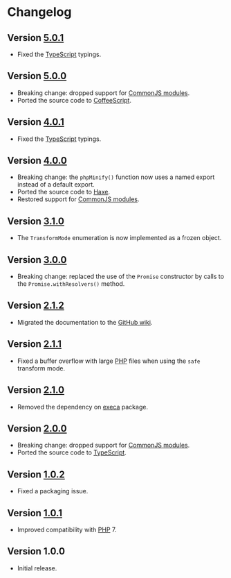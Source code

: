 # Changelog

## Version [5.0.1](https://github.com/cedx/php-minifier/compare/v5.0.0...v5.0.1)
- Fixed the [TypeScript](https://www.typescriptlang.org) typings.

## Version [5.0.0](https://github.com/cedx/php-minifier/compare/v4.0.1...v5.0.0)
- Breaking change: dropped support for [CommonJS modules](https://nodejs.org/api/modules.html).
- Ported the source code to [CoffeeScript](https://coffeescript.org).

## Version [4.0.1](https://github.com/cedx/php-minifier/compare/v4.0.0...v4.0.1)
- Fixed the [TypeScript](https://www.typescriptlang.org) typings.

## Version [4.0.0](https://github.com/cedx/php-minifier/compare/v3.1.0...v4.0.0)
- Breaking change: the `phpMinify()` function now uses a named export instead of a default export.
- Ported the source code to [Haxe](https://haxe.org).
- Restored support for [CommonJS modules](https://nodejs.org/api/modules.html).

## Version [3.1.0](https://github.com/cedx/php-minifier/compare/v3.0.0...v3.1.0)
- The `TransformMode` enumeration is now implemented as a frozen object.

## Version [3.0.0](https://github.com/cedx/php-minifier/compare/v2.1.2...v3.0.0)
- Breaking change: replaced the use of the `Promise` constructor by calls to the `Promise.withResolvers()` method.

## Version [2.1.2](https://github.com/cedx/php-minifier/compare/v2.1.1...v2.1.2)
- Migrated the documentation to the [GitHub wiki](https://github.com/cedx/php-minifier/wiki).

## Version [2.1.1](https://github.com/cedx/php-minifier/compare/v2.1.0...v2.1.1)
- Fixed a buffer overflow with large [PHP](https://www.php.net) files when using the `safe` transform mode. 

## Version [2.1.0](https://github.com/cedx/php-minifier/compare/v2.0.0...v2.1.0)
- Removed the dependency on [execa](https://www.npmjs.com/package/execa) package.

## Version [2.0.0](https://github.com/cedx/php-minifier/compare/v1.0.2...v2.0.0)
- Breaking change: dropped support for [CommonJS modules](https://nodejs.org/api/modules.html).
- Ported the source code to [TypeScript](https://www.typescriptlang.org).

## Version [1.0.2](https://github.com/cedx/php-minifier/compare/v1.0.1...v1.0.2)
- Fixed a packaging issue.

## Version [1.0.1](https://github.com/cedx/php-minifier/compare/v1.0.0...v1.0.1)
- Improved compatibility with [PHP](https://www.php.net) 7.

## Version 1.0.0
- Initial release.
